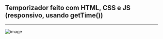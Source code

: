 ## Temporizador feito com HTML, CSS e JS (responsivo, usando getTime()) 

-------------------------------------------------------------------------------------------------------------------------------------------------------

![image](https://user-images.githubusercontent.com/75763403/111888698-abdace80-89bd-11eb-8b69-43f5a533b58f.png)

